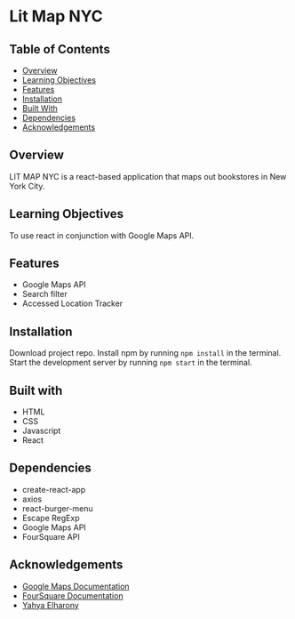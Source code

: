 # Lit Map NYC

## Table of Contents

* [Overview](#overview)
* [Learning Objectives](#learning-objectives)
* [Features](#features)
* [Installation](#installation)
* [Built With](#built-with)
* [Dependencies](#dependencies)
* [Acknowledgements](#acknowledgements)

## Overview

LIT MAP NYC is a react-based application that maps out bookstores in New York City.

## Learning Objectives

To use react in conjunction with Google Maps API.

## Features

* Google Maps API
* Search filter
* Accessed Location Tracker

## Installation

Download project repo. Install npm by running `npm install` in the terminal. Start the development server by running `npm start` in the terminal.

## Built with

* HTML
* CSS
* Javascript
* React

## Dependencies

* create-react-app
* axios
* react-burger-menu
* Escape RegExp
* Google Maps API
* FourSquare API

## Acknowledgements

* [Google Maps Documentation](https://developers.google.com/maps/documentation/)
* [FourSquare Documentation](https://developer.foursquare.com)
* [Yahya Elharony](https://www.youtube.com/channel/UCcWSbBe_s-T_gZRnqFbtyIA)
